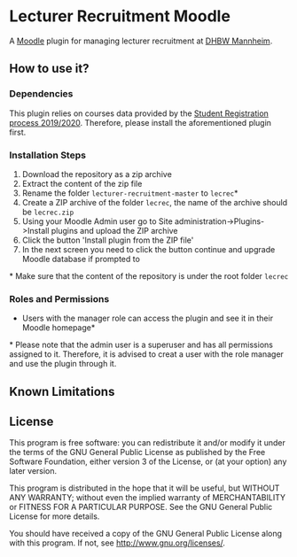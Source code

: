 # Lecturer Recruitment Moodle #
A [Moodle](https://moodle.org/) plugin for managing lecturer recruitment at [DHBW Mannheim](https://www.mannheim.dhbw.de).



## How to use it?

### Dependencies
This plugin relies on courses data provided by the [Student Registration process 2019/2020](https://github.com/DHBW-sWIm/student-registration-moodle-17). Therefore, please install the aforementioned plugin first.

### Installation Steps
1. Download the repository as a zip archive
2. Extract the content of the zip file
3. Rename the folder ```lecturer-recruitment-master``` to ```lecrec```*
4. Create a ZIP archive of the folder ```lecrec```, the name of the archive should be ```lecrec.zip```
5. Using your Moodle Admin user go to Site administration->Plugins->Install plugins and upload the ZIP archive
6. Click the button 'Install plugin from the ZIP file'
7. In the next screen you need to click the button continue and upgrade Moodle database if prompted to

\* Make sure that the content of the repository is under the root folder ```lecrec```
### Roles and Permissions 
* Users with the manager role can access the plugin and see it in their Moodle homepage*

\* Please note that the admin user is a superuser and has all permissions assigned to it. Therefore, it is advised to creat a user with the role manager and use the plugin through it.

## Known Limitations

## License ##


This program is free software: you can redistribute it and/or modify it under
the terms of the GNU General Public License as published by the Free Software
Foundation, either version 3 of the License, or (at your option) any later
version.

This program is distributed in the hope that it will be useful, but WITHOUT ANY
WARRANTY; without even the implied warranty of MERCHANTABILITY or FITNESS FOR A
PARTICULAR PURPOSE.  See the GNU General Public License for more details.

You should have received a copy of the GNU General Public License along with
this program.  If not, see <http://www.gnu.org/licenses/>.
